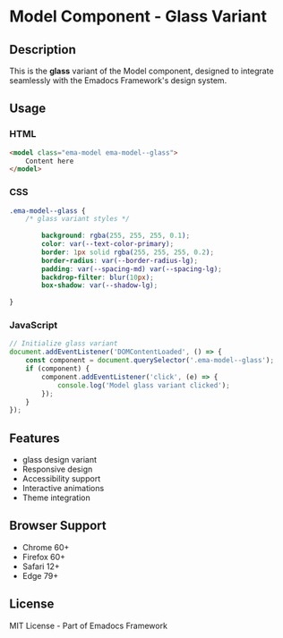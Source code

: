 # Model Component - Glass Variant

## Description
This is the **glass** variant of the Model component, designed to integrate seamlessly with the Emadocs Framework's design system.

## Usage

### HTML
```html
<model class="ema-model ema-model--glass">
    Content here
</model>
```

### CSS
```css
.ema-model--glass {
    /* glass variant styles */
    
        background: rgba(255, 255, 255, 0.1);
        color: var(--text-color-primary);
        border: 1px solid rgba(255, 255, 255, 0.2);
        border-radius: var(--border-radius-lg);
        padding: var(--spacing-md) var(--spacing-lg);
        backdrop-filter: blur(10px);
        box-shadow: var(--shadow-lg);
    
}
```

### JavaScript
```javascript
// Initialize glass variant
document.addEventListener('DOMContentLoaded', () => {
    const component = document.querySelector('.ema-model--glass');
    if (component) {
        component.addEventListener('click', (e) => {
            console.log('Model glass variant clicked');
        });
    }
});
```

## Features
- glass design variant
- Responsive design
- Accessibility support
- Interactive animations
- Theme integration

## Browser Support
- Chrome 60+
- Firefox 60+
- Safari 12+
- Edge 79+

## License
MIT License - Part of Emadocs Framework
